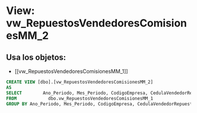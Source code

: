 # View: vw_RepuestosVendedoresComisionesMM_2

## Usa los objetos:
- [[vw_RepuestosVendedoresComisionesMM_1]]

```sql
CREATE VIEW [dbo].[vw_RepuestosVendedoresComisionesMM_2]
AS
SELECT        Ano_Periodo, Mes_Periodo, CodigoEmpresa, CedulaVendedorRepuestos, SUM(ValorBaseMostrador) AS ValorBaseMostrador, SUM(ComisionMostrador) AS ComisionMostrador, ValorVariable
FROM            dbo.vw_RepuestosVendedoresComisionesMM_1
GROUP BY Ano_Periodo, Mes_Periodo, CodigoEmpresa, CedulaVendedorRepuestos, ValorVariable



```
